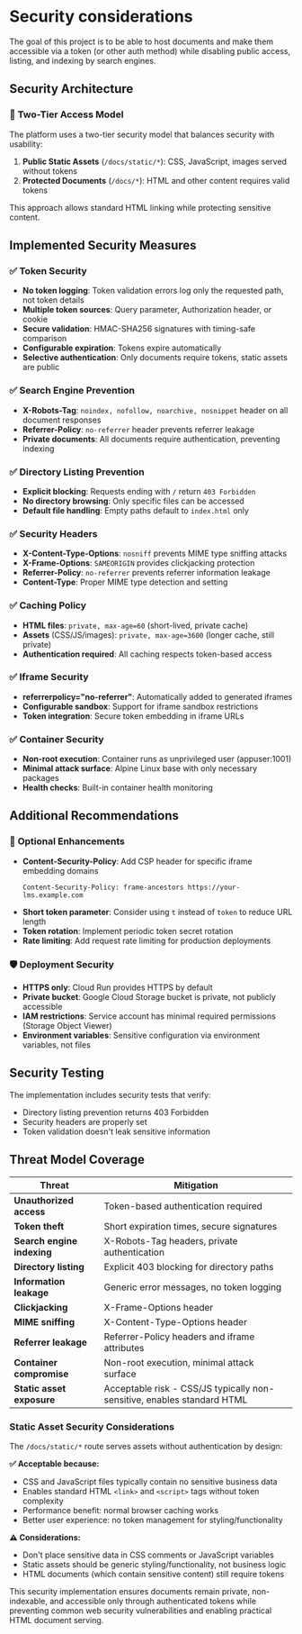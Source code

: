 # Security considerations

The goal of this project is to be able to host documents and make them accessible via a token (or other auth method)
while disabling public access, listing, and indexing by search engines.

## Security Architecture

### 🔐 **Two-Tier Access Model**
The platform uses a two-tier security model that balances security with usability:

1. **Public Static Assets** (`/docs/static/*`): CSS, JavaScript, images served without tokens
2. **Protected Documents** (`/docs/*`): HTML and other content requires valid tokens

This approach allows standard HTML linking while protecting sensitive content.

## Implemented Security Measures

### ✅ **Token Security**
- **No token logging**: Token validation errors log only the requested path, not token details
- **Multiple token sources**: Query parameter, Authorization header, or cookie
- **Secure validation**: HMAC-SHA256 signatures with timing-safe comparison
- **Configurable expiration**: Tokens expire automatically
- **Selective authentication**: Only documents require tokens, static assets are public

### ✅ **Search Engine Prevention**
- **X-Robots-Tag**: `noindex, nofollow, noarchive, nosnippet` header on all document responses
- **Referrer-Policy**: `no-referrer` header prevents referrer leakage
- **Private documents**: All documents require authentication, preventing indexing

### ✅ **Directory Listing Prevention**
- **Explicit blocking**: Requests ending with `/` return `403 Forbidden`
- **No directory browsing**: Only specific files can be accessed
- **Default file handling**: Empty paths default to `index.html` only

### ✅ **Security Headers**
- **X-Content-Type-Options**: `nosniff` prevents MIME type sniffing attacks
- **X-Frame-Options**: `SAMEORIGIN` provides clickjacking protection
- **Referrer-Policy**: `no-referrer` prevents referrer information leakage
- **Content-Type**: Proper MIME type detection and setting

### ✅ **Caching Policy**
- **HTML files**: `private, max-age=60` (short-lived, private cache)
- **Assets** (CSS/JS/images): `private, max-age=3600` (longer cache, still private)
- **Authentication required**: All caching respects token-based access

### ✅ **Iframe Security**
- **referrerpolicy="no-referrer"**: Automatically added to generated iframes
- **Configurable sandbox**: Support for iframe sandbox restrictions
- **Token integration**: Secure token embedding in iframe URLs

### ✅ **Container Security**
- **Non-root execution**: Container runs as unprivileged user (appuser:1001)
- **Minimal attack surface**: Alpine Linux base with only necessary packages
- **Health checks**: Built-in container health monitoring

## Additional Recommendations

### 🔄 **Optional Enhancements**
- **Content-Security-Policy**: Add CSP header for specific iframe embedding domains
  ```
  Content-Security-Policy: frame-ancestors https://your-lms.example.com
  ```
- **Short token parameter**: Consider using `t` instead of `token` to reduce URL length
- **Token rotation**: Implement periodic token secret rotation
- **Rate limiting**: Add request rate limiting for production deployments

### 🛡️ **Deployment Security**
- **HTTPS only**: Cloud Run provides HTTPS by default
- **Private bucket**: Google Cloud Storage bucket is private, not publicly accessible
- **IAM restrictions**: Service account has minimal required permissions (Storage Object Viewer)
- **Environment variables**: Sensitive configuration via environment variables, not files

## Security Testing

The implementation includes security tests that verify:
- Directory listing prevention returns 403 Forbidden
- Security headers are properly set
- Token validation doesn't leak sensitive information

## Threat Model Coverage

| Threat | Mitigation |
|--------|------------|
| **Unauthorized access** | Token-based authentication required |
| **Token theft** | Short expiration times, secure signatures |
| **Search engine indexing** | X-Robots-Tag headers, private authentication |
| **Directory listing** | Explicit 403 blocking for directory paths |
| **Information leakage** | Generic error messages, no token logging |
| **Clickjacking** | X-Frame-Options header |
| **MIME sniffing** | X-Content-Type-Options header |
| **Referrer leakage** | Referrer-Policy headers and iframe attributes |
| **Container compromise** | Non-root execution, minimal attack surface |
| **Static asset exposure** | Acceptable risk - CSS/JS typically non-sensitive, enables standard HTML |

### Static Asset Security Considerations

The `/docs/static/*` route serves assets without authentication by design:

**✅ Acceptable because:**
- CSS and JavaScript files typically contain no sensitive business data
- Enables standard HTML `<link>` and `<script>` tags without token complexity
- Performance benefit: normal browser caching works
- Better user experience: no token management for styling/functionality

**⚠️ Considerations:**
- Don't place sensitive data in CSS comments or JavaScript variables
- Static assets should be generic styling/functionality, not business logic
- HTML documents (which contain sensitive content) still require tokens

This security implementation ensures documents remain private, non-indexable, and accessible only through authenticated tokens while preventing common web security vulnerabilities and enabling practical HTML document serving.
